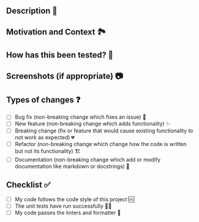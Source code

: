 ## Description 📝
<!--- Describe your changes in detail -->

## Motivation and Context 🏞️
<!--- Why is this change required? What problem does it solve? -->
<!--- If it fixes an open issue, please link to the issue here. -->


## How has this been tested? 🧪
<!--- Please describe in detail how you tested your changes. -->
<!--- Include details of your testing environment, tests ran to see how -->
<!--- your change affects other areas of the code, etc. -->

## Screenshots (if appropriate) 📷

## Types of changes ❓
<!--- What types of changes does your code introduce? Put an `x` in all the boxes that apply: -->
- [ ] Bug fix (non-breaking change which fixes an issue) 🐛
- [ ] New feature (non-breaking change which adds functionality) ✨
- [ ] Breaking change (fix or feature that would cause existing functionality to not work as expected) 💔
- [ ] Refactor (non-breaking change which change how the code is written but not its functionality) 🏗️
- [ ] Documentation (non-breaking change which add or modify documentation like markdown or docstrings) 📄

## Checklist ✅
<!--- Go over all the following points, and put an `x` in all the boxes that apply. -->
<!--- If you're unsure about any of these, don't hesitate to ask. We're here to help! -->
- [ ] My code follows the code style of this project 🆒
- [ ] The unit tests have run successfully 🧑‍🔬
- [ ] My code passes the linters and formatter 🧹
